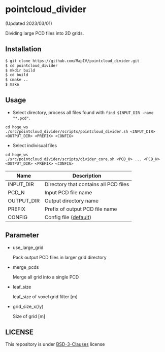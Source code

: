 # pointcloud_divider

(Updated 2023/03/01)

Dividing large PCD files into 2D grids.

## Installation

```bash
$ git clone https://github.com/MapIV/pointcloud_divider.git
$ cd pointcloud_divider
$ mkdir build
$ cd build
$ cmake ..
$ make
```

## Usage

  * Select directory, process all files found with `find $INPUT_DIR -name "*.pcd"`.

  ```
  cd hoge_ws
  ./src/pointcloud_divider/scripts/pointcloud_divider.sh <INPUT_DIR> <OUTPUT_DIR> <PREFIX> <CONFIG>
  ```

  * Select indivisual files

  ```
  cd hoge_ws
  ./src/pointcloud_divider/scripts/divider_core.sh <PCD_0> ... <PCD_N> <OUTPUT_DIR> <PREFIX> <CONFIG>
  ```

  | Name       | Description                                  |
  | -------    | -------------------------                    |
  | INPUT_DIR  | Directory that contains all PCD files        |
  | PCD_N      | Input PCD file name                          |
  | OUTPUT_DIR | Output directory name                        |
  | PREFIX     | Prefix of output PCD file name               |
  | CONFIG     | Config file ([default](config/default.yaml)) |

## Parameter

  * use_large_grid

    Pack output PCD files in larger grid directory

  * merge_pcds

    Merge all grid into a single PCD

  * leaf_size

    leaf_size of voxel grid filter [m]

  * grid_size_x(/y)

    Size of grid [m]

## LICENSE

This repository is under [BSD-3-Clauses](LICENSE) license
